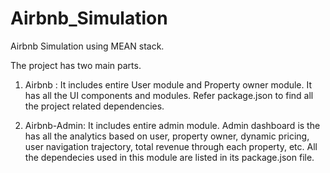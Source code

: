 # Airbnb_Simulation
Airbnb Simulation using MEAN stack.

The project has two main parts.

1) Airbnb : It includes entire User module and Property owner module. It has all the UI components and modules. Refer package.json to find all the project related dependencies.

2) Airbnb-Admin: It includes entire admin module. Admin dashboard is the has all the analytics based on user, property owner, dynamic pricing, user navigation trajectory, total revenue through each property, etc. All the dependecies used in this module are listed in its package.json file.